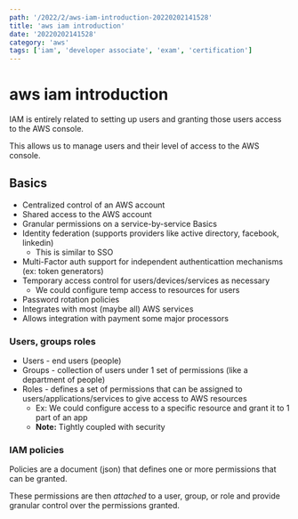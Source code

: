 ```yaml
---
path: '/2022/2/aws-iam-introduction-20220202141528'
title: 'aws iam introduction'
date: '20220202141528'
category: 'aws'
tags: ['iam', 'developer associate', 'exam', 'certification']
---
```


# aws iam introduction
IAM is entirely related to setting up users and granting those users access to
the AWS console.

This allows us to manage users and their level of access to the AWS console.

## Basics
* Centralized control of an AWS account
* Shared access to the AWS account
* Granular permissions on a service-by-service Basics
* Identity federation (supports providers like active directory, facebook, linkedin)
    * This is similar to SSO
* Multi-Factor auth support for independent authenticattion mechanisms (ex: token generators)
* Temporary access control for users/devices/services as necessary
    * We could configure temp access to resources for users
* Password rotation policies
* Integrates with most (maybe all) AWS services
* Allows integration with payment some major processors

### Users, groups roles
* Users - end users (people)
* Groups - collection of users under 1 set of permissions (like a department of people)
* Roles - defines a set of permissions that can be assigned to users/applications/services to give access to AWS resources
    * Ex: We could configure access to a specific resource and grant it to 1 part of an app
    * **Note:** Tightly coupled with security

### IAM policies
Policies are a document (json) that defines one or more permissions that can be granted.

These permissions are then *attached* to a user, group, or role and provide granular
control over the permissions granted.

